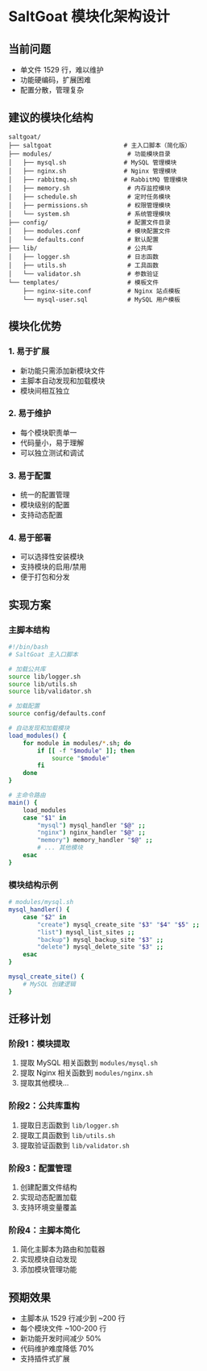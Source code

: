 # SaltGoat 模块化架构设计

## 当前问题
- 单文件 1529 行，难以维护
- 功能硬编码，扩展困难
- 配置分散，管理复杂

## 建议的模块化结构

```
saltgoat/
├── saltgoat                    # 主入口脚本（简化版）
├── modules/                     # 功能模块目录
│   ├── mysql.sh                # MySQL 管理模块
│   ├── nginx.sh                # Nginx 管理模块
│   ├── rabbitmq.sh             # RabbitMQ 管理模块
│   ├── memory.sh                # 内存监控模块
│   ├── schedule.sh              # 定时任务模块
│   ├── permissions.sh           # 权限管理模块
│   └── system.sh                # 系统管理模块
├── config/                      # 配置文件目录
│   ├── modules.conf             # 模块配置文件
│   └── defaults.conf            # 默认配置
├── lib/                         # 公共库
│   ├── logger.sh                # 日志函数
│   ├── utils.sh                 # 工具函数
│   └── validator.sh             # 参数验证
└── templates/                   # 模板文件
    ├── nginx-site.conf          # Nginx 站点模板
    └── mysql-user.sql           # MySQL 用户模板
```

## 模块化优势

### 1. 易于扩展
- 新功能只需添加新模块文件
- 主脚本自动发现和加载模块
- 模块间相互独立

### 2. 易于维护
- 每个模块职责单一
- 代码量小，易于理解
- 可以独立测试和调试

### 3. 易于配置
- 统一的配置管理
- 模块级别的配置
- 支持动态配置

### 4. 易于部署
- 可以选择性安装模块
- 支持模块的启用/禁用
- 便于打包和分发

## 实现方案

### 主脚本结构
```bash
#!/bin/bash
# SaltGoat 主入口脚本

# 加载公共库
source lib/logger.sh
source lib/utils.sh
source lib/validator.sh

# 加载配置
source config/defaults.conf

# 自动发现和加载模块
load_modules() {
    for module in modules/*.sh; do
        if [[ -f "$module" ]]; then
            source "$module"
        fi
    done
}

# 主命令路由
main() {
    load_modules
    case "$1" in
        "mysql") mysql_handler "$@" ;;
        "nginx") nginx_handler "$@" ;;
        "memory") memory_handler "$@" ;;
        # ... 其他模块
    esac
}
```

### 模块结构示例
```bash
# modules/mysql.sh
mysql_handler() {
    case "$2" in
        "create") mysql_create_site "$3" "$4" "$5" ;;
        "list") mysql_list_sites ;;
        "backup") mysql_backup_site "$3" ;;
        "delete") mysql_delete_site "$3" ;;
    esac
}

mysql_create_site() {
    # MySQL 创建逻辑
}
```

## 迁移计划

### 阶段1：模块提取
1. 提取 MySQL 相关函数到 `modules/mysql.sh`
2. 提取 Nginx 相关函数到 `modules/nginx.sh`
3. 提取其他模块...

### 阶段2：公共库重构
1. 提取日志函数到 `lib/logger.sh`
2. 提取工具函数到 `lib/utils.sh`
3. 提取验证函数到 `lib/validator.sh`

### 阶段3：配置管理
1. 创建配置文件结构
2. 实现动态配置加载
3. 支持环境变量覆盖

### 阶段4：主脚本简化
1. 简化主脚本为路由和加载器
2. 实现模块自动发现
3. 添加模块管理功能

## 预期效果

- 主脚本从 1529 行减少到 ~200 行
- 每个模块文件 ~100-200 行
- 新功能开发时间减少 50%
- 代码维护难度降低 70%
- 支持插件式扩展
